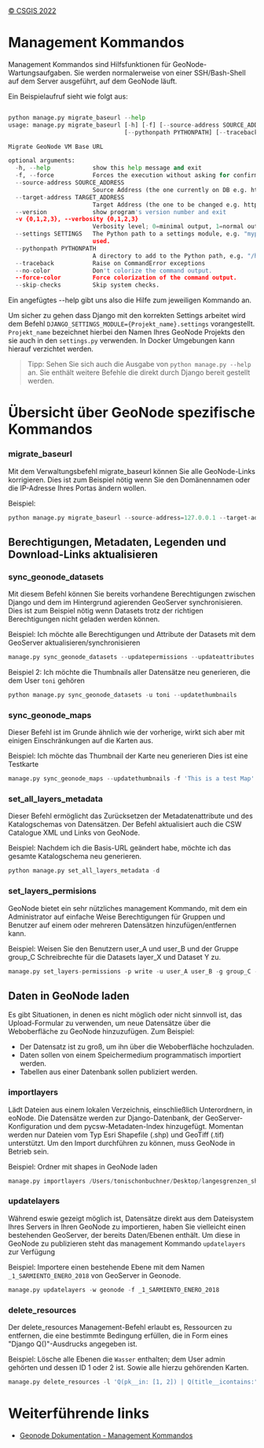 <!-- the Menu -->
<link rel="stylesheet" media="all" href="../styles.css" />
<div id="logo"><a href="https://csgis.de">© CSGIS 2022</a></div>
<div id="menu"></div>
<div id="jumpMenu"></div>
<script src="../menu.js"></script>
<script src="../jumpmenu.js"></script>
<!-- the Menu -->


# Management Kommandos

Management Kommandos sind Hilfsfunktionen für GeoNode-Wartungsaufgaben. Sie werden normalerweise von einer SSH/Bash-Shell auf dem Server ausgeführt, auf dem GeoNode läuft. 

Ein Beispielaufruf sieht wie folgt aus:

```python

python manage.py migrate_baseurl --help
usage: manage.py migrate_baseurl [-h] [-f] [--source-address SOURCE_ADDRESS] [--target-address TARGET_ADDRESS] [--version] [-v {0,1,2,3}] [--settings SETTINGS]
                                 [--pythonpath PYTHONPATH] [--traceback] [--no-color] [--force-color] [--skip-checks]

Migrate GeoNode VM Base URL

optional arguments:
  -h, --help            show this help message and exit
  -f, --force           Forces the execution without asking for confirmation.
  --source-address SOURCE_ADDRESS
                        Source Address (the one currently on DB e.g. http://192.168.1.23)
  --target-address TARGET_ADDRESS
                        Target Address (the one to be changed e.g. http://my-public.geonode.org)
  --version             show program's version number and exit
  -v {0,1,2,3}, --verbosity {0,1,2,3}
                        Verbosity level; 0=minimal output, 1=normal output, 2=verbose output, 3=very verbose output
  --settings SETTINGS   The Python path to a settings module, e.g. "myproject.settings.main". If this isn't provided, the DJANGO_SETTINGS_MODULE environment variable will be
                        used.
  --pythonpath PYTHONPATH
                        A directory to add to the Python path, e.g. "/home/djangoprojects/myproject".
  --traceback           Raise on CommandError exceptions
  --no-color            Don't colorize the command output.
  --force-color         Force colorization of the command output.
  --skip-checks         Skip system checks.
```

Ein angefügtes --help gibt uns also die Hilfe zum jeweiligen Kommando an.

Um sicher zu gehen dass Django mit den korrekten Settings arbeitet wird dem Befehl `DJANGO_SETTINGS_MODULE={Projekt_name}.settings` vorangestellt.
`Projekt_name` bezeichnet hierbei den Namen Ihres GeoNode Projekts den sie auch in den `settings.py` verwenden.
In Docker Umgebungen kann hierauf verzichtet werden.

> Tipp: Sehen Sie sich auch die Ausgabe von `python manage.py --help` an. Sie enthält weitere Befehle die direkt durch Django bereit gestellt werden. 


# Übersicht über GeoNode spezifische Kommandos



### migrate_baseurl

Mit dem Verwaltungsbefehl migrate_baseurl können Sie alle GeoNode-Links korrigieren. Dies ist zum Beispiel nötig wenn Sie den Domänennamen oder die IP-Adresse Ihres Portas ändern wollen.

Beispiel:
```python
python manage.py migrate_baseurl --source-address=127.0.0.1 --target-address=example.org
```

## Berechtigungen, Metadaten, Legenden und Download-Links aktualisieren

### sync_geonode_datasets

Mit diesem Befehl können Sie bereits vorhandene Berechtigungen zwischen Django und dem im Hintergrund agierenden GeoServer synchronisieren.
Dies ist zum Beispiel nötig wenn Datasets trotz der richtigen Berechtigungen nicht geladen werden können.

Beispiel: Ich möchte alle Berechtigungen und Attribute der Datasets mit dem GeoServer aktualisieren/synchronisieren
```python
manage.py sync_geonode_datasets --updatepermissions --updateattributes
```

Beispiel 2: Ich möchte die Thumbnails aller Datensätze neu generieren, die dem User `toni` gehören
```python
python manage.py sync_geonode_datasets -u toni --updatethumbnails
```

### sync_geonode_maps

Dieser Befehl ist im Grunde ähnlich wie der vorherige, wirkt sich aber mit einigen Einschränkungen auf die Karten aus.

Beispiel:  Ich möchte das Thumbnail der Karte neu generieren Dies ist eine Testkarte

```python
manage.py sync_geonode_maps --updatethumbnails -f 'This is a test Map'
```

### set_all_layers_metadata

Dieser Befehl ermöglicht das Zurücksetzen der Metadatenattribute und des Katalogschemas von Datensätzen. Der Befehl aktualisiert auch die CSW Catalogue XML und Links von GeoNode.

Beispiel: Nachdem ich die Basis-URL geändert habe, möchte ich das gesamte Katalogschema neu generieren.
```python
python manage.py set_all_layers_metadata -d
```

### set_layers_permisions

GeoNode bietet ein sehr nützliches management Kommando, mit dem ein Administrator auf einfache Weise Berechtigungen für Gruppen und Benutzer auf einem oder mehreren Datensätzen hinzufügen/entfernen kann.

Beispiel: Weisen Sie den Benutzern user_A und user_B und der Gruppe group_C Schreibrechte für die Datasets layer_X und Dataset Y zu.

```python
manage.py set_layers-permissions -p write -u user_A user_B -g group_C -r layer_X 'Dataset Y'
```


## Daten in GeoNode laden

Es gibt Situationen, in denen es nicht möglich oder nicht sinnvoll ist, das Upload-Formular zu verwenden, um neue Datensätze über die Weboberfläche zu GeoNode hinzuzufügen. Zum Beispiel:

- Der Datensatz ist zu groß, um ihn über die Weboberfläche hochzuladen.
- Daten sollen von einem Speichermedium programmatisch importiert werden.
-  Tabellen aus einer Datenbank sollen publiziert werden.

### importlayers

Lädt Dateien aus einem lokalen Verzeichnis, einschließlich Unterordnern, in eoNode.
Die Datensätze werden zur Django-Datenbank, der GeoServer-Konfiguration und dem
pycsw-Metadaten-Index hinzugefügt. Momentan werden nur Dateien vom Typ Esri Shapefile (.shp) und GeoTiff (.tif) unterstützt.
Um den Import durchführen zu können, muss GeoNode in Betrieb sein.

Beispiel: Ordner mit shapes in GeoNode laden

```python
manage.py importlayers /Users/tonischonbuchner/Desktop/langesgrenzen_shp
```

### updatelayers

Während eswie gezeigt möglich ist, Datensätze direkt aus dem Dateisystem Ihres Servers in Ihren GeoNode zu importieren, haben Sie vielleicht einen bestehenden GeoServer, der bereits Daten/Ebenen enthält. Um diese in GeoNode zu publizieren steht das management Kommando `updatelayers` zur Verfügung

Beispiel: Importere einen bestehende Ebene mit dem Namen `_1_SARMIENTO_ENERO_2018` von GeoServer in Geonode.
```python
manage.py updatelayers -w geonode -f _1_SARMIENTO_ENERO_2018
```



### delete_resources

Der delete_resources Management-Befehl erlaubt es, Ressourcen zu entfernen, die eine bestimmte Bedingung erfüllen, die in Form eines "Django Q()"-Ausdrucks angegeben ist.

Beispiel: Lösche alle Ebenen die `Wasser` enthalten; dem User admin gehörten und dessen ID 1 oder 2 ist. Sowie alle hierzu gehörenden Karten.

```python
manage.py delete_resources -l 'Q(pk__in: [1, 2]) | Q(title__icontains:"water")' 'Q(owner__name=admin)' -d '*'  '*'
```

# Weiterführende links

- [Geonode Dokumentation - Management Kommandos](https://docs.geonode.org/en/master/admin/mgmt_commands/index.html)